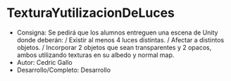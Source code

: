 # TexturaYutilizacionDeLuces
- Consigna: Se pedirá que los alumnos entreguen una escena de Unity donde deberán: / Existir al menos 4 luces distintas. / Afectar a distintos objetos. / Incorporar 2 objetos que sean transparentes y 2 opacos, ambos utilizando texturas en su albedo y normal map.
- Autor: Cedric Gallo
- Desarrollo/Completo: Desarrollo
